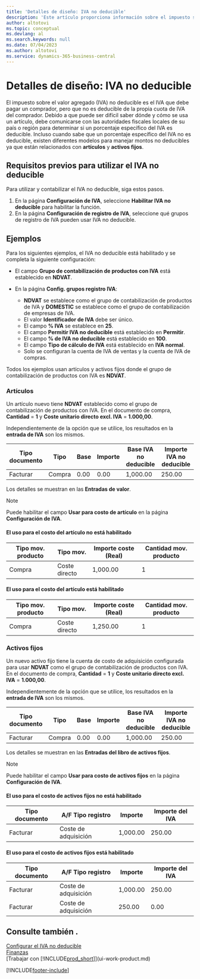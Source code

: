 ```yaml
---
title: 'Detalles de diseño: IVA no deducible'
description: 'Este artículo proporciona información sobre el impuesto sobre el valor agregado (IVA) no deducible que debe pagar un comprador, pero que no es deducible de la propia cuota de IVA del comprador.'
author: altotovi
ms.topic: conceptual
ms.devlang: al
ms.search.keywords: null
ms.date: 07/04/2023
ms.author: altotovi
ms.service: dynamics-365-business-central
---
```


# Detalles de diseño: IVA no deducible

El impuesto sobre el valor agregado (IVA) no deducible es el IVA que debe pagar un comprador, pero que no es deducible de la propia cuota de IVA del comprador. Debido a que puede ser difícil saber dónde y cómo se usa un artículo, debe comunicarse con las autoridades fiscales locales de su país o región para determinar si un porcentaje específico del IVA es deducible. Incluso cuando sabe que un porcentaje específico del IVA no es deducible, existen diferentes modelos para manejar montos no deducibles ya que están relacionados con **artículos** y **activos fijos**.

## Requisitos previos para utilizar el IVA no deducible

Para utilizar y contabilizar el IVA no deducible, siga estos pasos.

1. En la página **Configuración de IVA**, seleccione **Habilitar IVA no deducible** para habilitar la función.
2. En la página **Configuración de registro de IVA**, seleccione qué grupos de registro de IVA pueden usar IVA no deducible.

## Ejemplos

Para los siguientes ejemplos, el IVA no deducible está habilitado y se completa la siguiente configuración:

- El campo **Grupo de contabilización de productos con IVA** está establecido en **NDVAT**.
- En la página **Config. grupos registro IVA**:

    - **NDVAT** se establece como el grupo de contabilización de productos de IVA y **DOMESTIC** se establece como el grupo de contabilización de empresas de IVA.
    - El valor **Identificador de IVA** debe ser único.
    - El campo **% IVA** se establece en **25**.
    - El campo **Permitir IVA no deducible** está establecido en **Permitir**.
    - El campo **% de IVA no deducible** está establecido en **100**.
    - El campo **Tipo de cálculo de IVA** está establecido en **IVA normal**.
    - Solo se configuran la cuenta de IVA de ventas y la cuenta de IVA de compras.

Todos los ejemplos usan artículos y activos fijos donde el grupo de contabilización de productos con IVA es **NDVAT**.

### Artículos

Un artículo nuevo tiene **NDVAT** establecido como el grupo de contabilización de productos con IVA. En el documento de compra, **Cantidad** = **1** y **Coste unitario directo excl. IVA** = **1.000,00**.

Independientemente de la opción que se utilice, los resultados en la **entrada de IVA** son los mismos.

| Tipo documento | Tipo | Base | Importe | Base IVA no deducible | Importe IVA no deducible |
|---|---|---|---|---|---|
| Facturar | Compra | 0.00 | 0.00 | 1,000.00 | 250.00 |

Los detalles se muestran en las **Entradas de valor**.

> [!NOTE]
> Puede habilitar el campo **Usar para costo de artículo** en la página **Configuración de IVA**.

#### El uso para el costo del artículo no está habilitado

| Tipo mov. producto | Tipo mov. | Importe coste (Real) | Cantidad mov. producto |
|---|---|---|---|
| Compra | Coste directo | 1,000.00 | 1 |

#### El uso para el costo del artículo está habilitado

| Tipo mov. producto | Tipo mov. | Importe coste (Real) | Cantidad mov. producto |
|---|---|---|---|
| Compra | Coste directo | 1,250.00 | 1 |

### Activos fijos

Un nuevo activo fijo tiene la cuenta de costo de adquisición configurada para usar **NDVAT** como el grupo de contabilización de productos con IVA. En el documento de compra, **Cantidad** = **1** y **Coste unitario directo excl. IVA** = **1.000,00**.

Independientemente de la opción que se utilice, los resultados en la **entrada de IVA** son los mismos.

| Tipo documento | Tipo | Base | Importe | Base IVA no deducible | Importe IVA no deducible |
|---|---|---|---|---|---|
| Facturar | Compra | 0.00 | 0.00 | 1,000.00 | 250.00 |

Los detalles se muestran en las **Entradas del libro de activos fijos**.

> [!NOTE]
> Puede habilitar el campo **Usar para costo de activos fijos** en la página **Configuración de IVA**.

#### El uso para el costo de activos fijos no está habilitado

| Tipo documento | A/F Tipo registro | Importe | Importe del IVA |
|---|---|---|---|
| Facturar | Coste de adquisición | 1,000.00 | 250.00 |

#### El uso para el costo de activos fijos está habilitado

| Tipo documento | A/F Tipo registro | Importe | Importe del IVA |
|---|---|---|---|
| Facturar | Coste de adquisición | 1,000.00 | 250.00 |
| Facturar | Coste de adquisición | 250.00 | 0.00 |

## Consulte también .

[Configurar el IVA no deducible](finance-setup-nondeductible-vat.md)  
[Finanzas](finance.md)  
[Trabajar con [!INCLUDE[prod_short](includes/prod_short.md)]](ui-work-product.md)

[!INCLUDE[footer-include](includes/footer-banner.md)]
